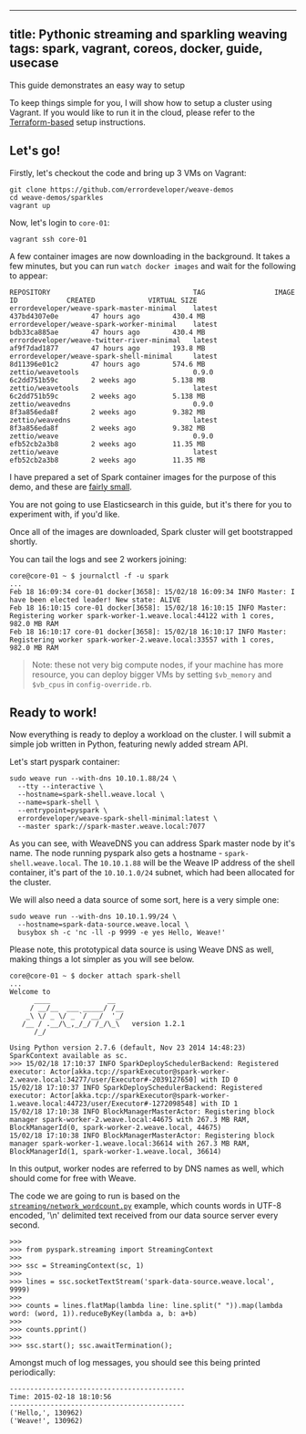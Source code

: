 
---
title: Pythonic streaming  and sparkling weaving
tags: spark, vagrant, coreos, docker, guide, usecase
---

This guide demonstrates an easy way to setup 

To keep things simple for you, I will show how to setup a cluster using Vagrant. If you would like to run it in the cloud, please refer to the [Terraform-based](http://weaveblog.com/2014/12/18/automated-provisioning-of-multi-cloud-weave-network-terraform/) setup instructions.


## Let's go!

Firstly, let's checkout the code and bring up 3 VMs on Vagrant:
```
git clone https://github.com/errordeveloper/weave-demos
cd weave-demos/sparkles
vagrant up
```

Now, let's login to `core-01`:
```
vagrant ssh core-01
```

A few container images are now downloading in the background. It takes a few minutes, but you can run `watch docker images` and wait for the following to appear:
```
REPOSITORY                                   TAG                 IMAGE ID            CREATED             VIRTUAL SIZE
errordeveloper/weave-spark-master-minimal    latest              437bd4307e0e        47 hours ago        430.4 MB
errordeveloper/weave-spark-worker-minimal    latest              bdb33ca885ae        47 hours ago        430.4 MB
errordeveloper/weave-twitter-river-minimal   latest              af9f7dad1877        47 hours ago        193.8 MB
errordeveloper/weave-spark-shell-minimal     latest              8d11396e01c2        47 hours ago        574.6 MB
zettio/weavetools                            0.9.0               6c2dd751b59c        2 weeks ago         5.138 MB
zettio/weavetools                            latest              6c2dd751b59c        2 weeks ago         5.138 MB
zettio/weavedns                              0.9.0               8f3a856eda8f        2 weeks ago         9.382 MB
zettio/weavedns                              latest              8f3a856eda8f        2 weeks ago         9.382 MB
zettio/weave                                 0.9.0               efb52cb2a3b8        2 weeks ago         11.35 MB
zettio/weave                                 latest              efb52cb2a3b8        2 weeks ago         11.35 MB
```

I have prepared a set of Spark container images for the purpose of this demo, and these are [fairly small](http://weaveblog.com/2014/12/09/running-java-applications-in-docker-containers/).

You are not going to use Elasticsearch in this guide, but it's there for you to experiment with, if you'd like.

Once all of the images are downloaded,  Spark cluster will get bootstrapped shortly.

You can tail the logs and see 2 workers joining:

```
core@core-01 ~ $ journalctl -f -u spark
...
Feb 18 16:09:34 core-01 docker[3658]: 15/02/18 16:09:34 INFO Master: I have been elected leader! New state: ALIVE
Feb 18 16:10:15 core-01 docker[3658]: 15/02/18 16:10:15 INFO Master: Registering worker spark-worker-1.weave.local:44122 with 1 cores, 982.0 MB RAM
Feb 18 16:10:17 core-01 docker[3658]: 15/02/18 16:10:17 INFO Master: Registering worker spark-worker-2.weave.local:33557 with 1 cores, 982.0 MB RAM
```

> Note: these not very big compute nodes, if your machine has more resource, you can deploy bigger VMs by setting `$vb_memory` and `$vb_cpus` in `config-override.rb`. 

## Ready to work!

Now everything is ready to deploy a workload on the cluster. I will submit a simple job written in Python, featuring newly added stream API.

Let's start pyspark container:
```
sudo weave run --with-dns 10.10.1.88/24 \
  --tty --interactive \
  --hostname=spark-shell.weave.local \
  --name=spark-shell \
  --entrypoint=pyspark \
  errordeveloper/weave-spark-shell-minimal:latest \
  --master spark://spark-master.weave.local:7077
```

As you can see, with WeaveDNS you can address Spark master node by it's name. The node running pyspark also gets a hostname - `spark-shell.weave.local`. The `10.10.1.88` will be the Weave IP address of the shell container, it's part of the `10.10.1.0/24` subnet, which had been allocated for the cluster.

We will also need a data source of some sort, here is a very simple one:

```
sudo weave run --with-dns 10.10.1.99/24 \
  --hostname=spark-data-source.weave.local \
  busybox sh -c 'nc -ll -p 9999 -e yes Hello, Weave!'
```

Please note, this prototypical data source is using Weave DNS as well, making things a lot simpler as you will see below.

```
core@core-01 ~ $ docker attach spark-shell
...
Welcome to
      ____              __
     / __/__  ___ _____/ /__
    _\ \/ _ \/ _ `/ __/  '_/
   /__ / .__/\_,_/_/ /_/\_\   version 1.2.1
      /_/

Using Python version 2.7.6 (default, Nov 23 2014 14:48:23)
SparkContext available as sc.
>>> 15/02/18 17:10:37 INFO SparkDeploySchedulerBackend: Registered executor: Actor[akka.tcp://sparkExecutor@spark-worker-2.weave.local:34277/user/Executor#-2039127650] with ID 0
15/02/18 17:10:37 INFO SparkDeploySchedulerBackend: Registered executor: Actor[akka.tcp://sparkExecutor@spark-worker-1.weave.local:44723/user/Executor#-1272098548] with ID 1
15/02/18 17:10:38 INFO BlockManagerMasterActor: Registering block manager spark-worker-2.weave.local:44675 with 267.3 MB RAM, BlockManagerId(0, spark-worker-2.weave.local, 44675)
15/02/18 17:10:38 INFO BlockManagerMasterActor: Registering block manager spark-worker-1.weave.local:36614 with 267.3 MB RAM, BlockManagerId(1, spark-worker-1.weave.local, 36614)
```

In this output,  worker nodes are referred to by DNS names as well, which should come for free with Weave.


The code we are going to run is based on the [`streaming/network_wordcount.py`](https://github.com/apache/spark/blob/a8eb92dcb9ab1e6d8a34eed9a8fddeda645b5094/examples/src/main/python/streaming/network_wordcount.py) example, which counts words in UTF-8 encoded, '\n' delimited text received from our data source server every second.
```
>>> 
>>> from pyspark.streaming import StreamingContext
>>> 
>>> ssc = StreamingContext(sc, 1)
>>> 
>>> lines = ssc.socketTextStream('spark-data-source.weave.local', 9999)
>>> 
>>> counts = lines.flatMap(lambda line: line.split(" ")).map(lambda word: (word, 1)).reduceByKey(lambda a, b: a+b)
>>> 
>>> counts.pprint()
>>> 
>>> ssc.start(); ssc.awaitTermination();
```

Amongst much of log messages, you should see this being printed periodically:
```
-------------------------------------------
Time: 2015-02-18 18:10:56
-------------------------------------------
('Hello,', 130962)
('Weave!', 130962)
```




